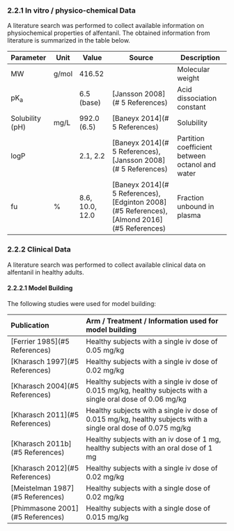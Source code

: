 ### 2.2.1	In vitro / physico-chemical Data

A literature search was performed to collect available information on physiochemical properties of alfentanil. The obtained information from literature is summarized in the table below. 

| **Parameter**   | **Unit** | **Value**       | Source                                                       | **Description**                                 |
| :-------------- | -------- | --------------- | ------------------------------------------------------------ | ----------------------------------------------- |
| MW              | g/mol    | 416.52          |                                                              | Molecular weight                                |
| pK<sub>a</sub>  |          | 6.5 (base)      | [Jansson 2008](# 5 References)                               | Acid dissociation constant                      |
| Solubility (pH) | mg/L     | 992.0 (6.5)     | [Baneyx 2014](# 5 References)                                | Solubility                                      |
| logP            |          | 2.1, 2.2        | [Baneyx 2014](# 5 References), [Jansson 2008](# 5 References) | Partition coefficient between octanol and water |
| fu              | %        | 8.6, 10.0, 12.0 | [Baneyx 2014](# 5 References), [Edginton 2008](#5 References), [Almond 2016](#5 References) | Fraction unbound in plasma                      |


### 2.2.2	Clinical Data

A literature search was performed to collect available clinical data on alfentanil in healthy adults.

#### 2.2.2.1	Model Building

The following studies were used for model building:

| Publication                      | Arm / Treatment / Information used for model building        |
| :------------------------------- | :----------------------------------------------------------- |
| [Ferrier 1985](#5 References)    | Healthy subjects with a single iv dose of 0.05 mg/kg         |
| [Kharasch 1997](#5 References)   | Healthy subjects with a single iv dose of 0.02 mg/kg         |
| [Kharasch 2004](#5 References)   | Healthy subjects with a single iv dose of 0.015 mg/kg, healthy subjects with a single oral dose of 0.06 mg/kg |
| [Kharasch 2011](#5 References)   | Healthy subjects with a single iv dose of 0.015 mg/kg, healthy subjects with a single oral dose of 0.075 mg/kg |
| [Kharasch 2011b](#5 References)  | Healthy subjects with an iv dose of 1 mg, healthy subjects with an oral dose of 1 mg |
| [Kharasch 2012](#5 References)   | Healthy subjects with a single iv dose of 0.02 mg/kg         |
| [Meistelman 1987](#5 References) | Healthy subjects with a single dose of 0.02 mg/kg            |
| [Phimmasone 2001](#5 References) | Healthy subjects with a single dose of 0.015 mg/kg           |
